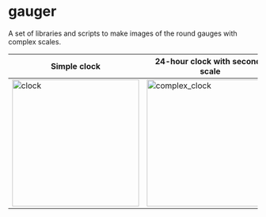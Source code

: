 # gauger

A set of libraries and scripts to make images of the round gauges with complex scales.

|Simple clock|24-hour clock with seconds scale|2-units manometer|circular logarithmic slide rule|
|------------|--------------------------------|-----------------|--------------------------|
|[<img width="256" height="256" alt="clock" src="https://github.com/user-attachments/assets/86109dcc-231b-4b2a-a551-257ec52d587e" />](https://github.com/user-attachments/assets/cc775725-a296-4b66-97cc-f66fd7e59cea)|[<img width="256" height="256" alt="complex_clock" src="https://github.com/user-attachments/assets/bcd5b4bd-35b7-490b-b73a-a1ab71507b38" />](https://github.com/user-attachments/assets/d741b71f-00c8-47f5-87ac-828dca01b2ad)|[<img width="256" height="256" alt="manometer" src="https://github.com/user-attachments/assets/97d3ceb8-8ceb-456f-b375-e6d59f725081" />](https://github.com/user-attachments/assets/c8cd9861-ab84-4e1a-9750-06c6ae06779f)|[<img width="256" height="256" alt="ruler_thumb" src="https://github.com/user-attachments/assets/eb2c1e11-f0aa-4bc9-87e4-3282c7f33fef" />](https://github.com/user-attachments/assets/ac2d03fb-aea5-4ed1-965d-38bb8c8bed8e)|
